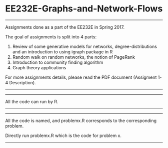# EE232E-Graphs-and-Network-Flows

-------------------------------------------------------------------------------

Assignments done as a part of the EE232E in Spring 2017.

The goal of assignments is split into 4 parts:
 1. Review	of	some	generative	models	for	networks,	degree-distributions	
    and	an	introduction	to	using	igraph	package	in	R
 2. Random	walk	on	random	networks,	the	notion	of	PageRank
 3. Introduction	to	community	finding	algorithm
 4. Graph	theory	applications

For more assignments details, please read the PDF document (Assigment 1-4 Description). 

-------------------------------------------------------------------------------

-------------------------------------------------------------------------------

All the code can run by R. 

-------------------------------------------------------------------------------

-------------------------------------------------------------------------------

All the code is named, and problemx.R corresponds to the corresponding problem.

Directly run problemx.R which is the code for problem x.

-------------------------------------------------------------------------------
